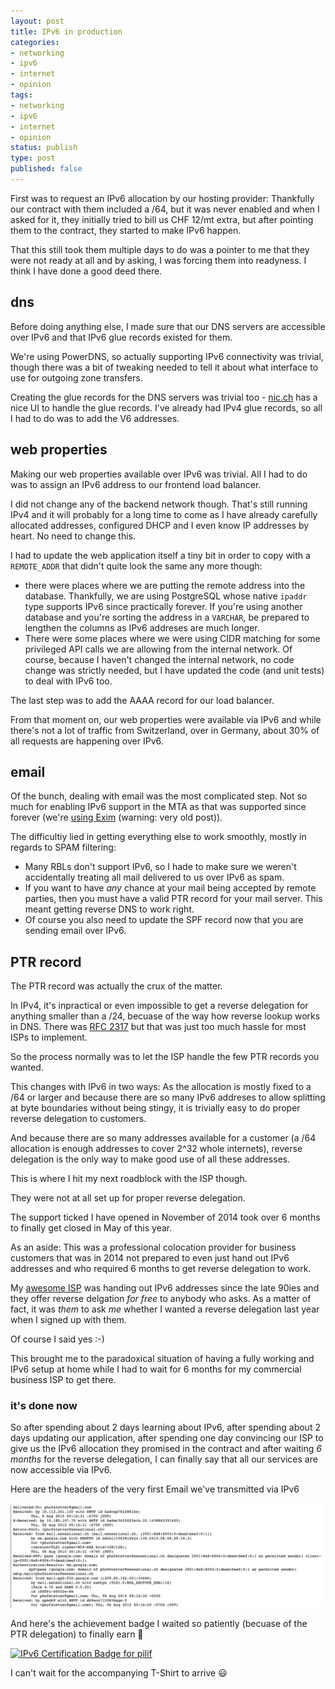 ```yaml
---
layout: post
title: IPv6 in production
categories:
- networking
- ipv6
- internet
- opinion
tags:
- networking
- ipv6
- internet
- opinion
status: publish
type: post
published: false
---
```


First was to request an IPv6 allocation by our hosting provider: Thankfully our contract with them included a /64, but it was never enabled and when I asked for it, they initially tried to bill us CHF 12/mt extra, but after pointing them to the contract, they started to make IPv6 happen.

That this still took them multiple days to do was a pointer to me that they were not ready at all and by asking, I was forcing them into readyness. I think I have done a good deed there.

## dns

Before doing anything else, I made sure that our DNS servers are accessible over IPv6 and that IPv6 glue records existed for them. 

We're using PowerDNS, so actually supporting IPv6 connectivity was trivial, though there was a bit of tweaking needed to tell it about what interface to use for outgoing zone transfers.

Creating the glue records for the DNS servers was trivial too - [nic.ch](http://nic.ch) has a nice UI to handle the glue records. I've already had IPv4 glue records, so all I had to do was to add the V6 addresses.

## web properties

Making our web properties available over IPv6 was trivial. All I had to do was to assign an IPv6 address to our frontend load balancer.

I did not change any of the backend network though. That's still running IPv4 and it will probably for a long time to come as I have already carefully allocated addresses, configured DHCP and I even know IP addresses by heart. No need to change this.

I had to update the web application itself a tiny bit in order to copy with a `REMOTE_ADDR` that didn't quite look the same any more though:

* there were places where we are putting the remote address into the database. Thankfully, we are using PostgreSQL whose native `ipaddr` type supports IPv6 since practically forever. If you're using another database and you're sorting the address in a `VARCHAR`, be prepared to lengthen the columns as IPv6 addreses are much longer.
* There were some places where we were using CIDR matching for some privileged API calls we are allowing from the internal network. Of course, because I haven't changed the internal network, no code change was strictly needed, but I have updated the code (and unit tests) to deal with IPv6 too.

The last step was to add the AAAA record for our load balancer. 

From that moment on, our web properties were available via IPv6 and while there's not a lot of traffic from Switzerland, over in Germany, about 30% of all requests are happening over IPv6.

## email

Of the bunch, dealing with email was the most complicated step. Not so much for enabling IPv6 support in the MTA as that was supported since forever (we're [using Exim](/2004/06/all-time-favourite-tools/) (warning: very old post)).

The difficultiy lied in getting everything else to work smoothly, mostly in regards to SPAM filtering:

* Many RBLs don't support IPv6, so I hade to make sure we weren't accidentally treating all mail delivered to us over IPv6 as spam.
* If you want to have *any* chance at your mail being accepted by remote parties, then you must have a valid PTR record for your mail server. This meant getting reverse DNS to work right.
* Of course you also need to update the SPF record now that you are sending email over IPv6.

## PTR record

The PTR record was actually the crux of the matter.

In IPv4, it's inpractical or even impossible to get a reverse delegation for anything smaller than a /24, becuase of the way how reverse lookup works in DNS. There was [RFC 2317](https://www.ietf.org/rfc/rfc2317.txt) but that was just too much hassle for most ISPs to implement.

So the process normally was to let the ISP handle the few PTR records you wanted.

This changes with IPv6 in two ways: As the allocation is mostly fixed to a /64 or larger and because there are so many IPv6 addreses to allow splitting at byte boundaries without being stingy, it is trivially easy to do proper reverse delegation to customers.

And because there are so many addresses available for a customer (a /64 allocation is enough addresses to cover 2^32 whole internets), reverse delegation is the only way to make good use of all these addresses.

This is where I hit my next roadblock with the ISP though.

They were not at all set up for proper reverse delegation.

The support ticked I have opened in November of 2014 took over 6 months to finally get closed in May of this year.

As an aside: This was a professional colocation provider for business customers that was in 2014 not prepared to even just hand out IPv6 addresses and who required 6 months to get reverse delegation to work.

My [awesome ISP](https://fiber7.ch) was handing out IPv6 addresses since the late 90ies and they offer reverse delgation *for free* to anybody who asks. As a matter of fact, it was *them* to ask *me* whether I wanted a reverse delegation last year when I signed up with them. 

Of course I said yes :-)

This brought me to the paradoxical situation of having a fully working and  IPv6 setup at home while I had to wait for 6 months for my commercial business ISP to get there.

### it's done now

So after spending about 2 days learning about IPv6, after spending about 2 days updating our application, after spending one day convincing our ISP to give us the IPv6 allocation they promised in the contract and after waiting *6 months* for the reverse delegation, I can finally say that all our services are now accessible via IPv6.

Here are the headers of the very first Email we've transmitted via IPv6

![screenshot showing off array support](/assets/images/ipv6_headers.png)

And here's the achievement badge I waited so patiently (becuase of the PTR delegation) to finally earn 🎉

<a href="//ipv6.he.net/certification/scoresheet.php?pass_name=pilif" target="_blank"><img src="//ipv6.he.net/certification/create_badge.php?pass_name=pilif&amp;badge=1" style="border: 0; width: 128px; height: 128px" alt="IPv6 Certification Badge for pilif"></img></a>

I can't wait for the accompanying T-Shirt to arrive 😃
